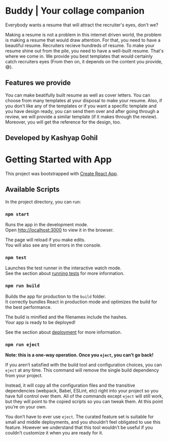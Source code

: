 # Buddy | Your collage companion

Everybody wants a resume that will attract the recruiter's eyes, don't we?

Making a resume is not a problem in this internet driven world, the problem is making a resume that would draw attention. For that, you need to have a beautiful resume. Recruiters recieve hundreds of resume. To make your resume shine out from the pile, you need to have a well-built resume. That's where we come in. We provide you best templates that would certainly catch recruiters eyes (From then on, it depends on the content you provide, 😅).

## Features we provide

You can make beatifully built resume as well as cover letters. You can choose from many templates at your disposal to make your resume. Also, if you don't like any of the templates or if you want a specific template and you have design ready, you can send them over and after going through a review, we will provide a similar template (if it makes through the review). Moreover, you will get the reference for the design, too.

## Developed by Kashyap Gohil

# Getting Started with App

This project was bootstrapped with [Create React App](https://github.com/facebook/create-react-app).

## Available Scripts

In the project directory, you can run:

### `npm start`

Runs the app in the development mode.\
Open [http://localhost:3000](http://localhost:3000) to view it in the browser.

The page will reload if you make edits.\
You will also see any lint errors in the console.

### `npm test`

Launches the test runner in the interactive watch mode.\
See the section about [running tests](https://facebook.github.io/create-react-app/docs/running-tests) for more information.

### `npm run build`

Builds the app for production to the `build` folder.\
It correctly bundles React in production mode and optimizes the build for the best performance.

The build is minified and the filenames include the hashes.\
Your app is ready to be deployed!

See the section about [deployment](https://facebook.github.io/create-react-app/docs/deployment) for more information.

### `npm run eject`

**Note: this is a one-way operation. Once you `eject`, you can’t go back!**

If you aren’t satisfied with the build tool and configuration choices, you can `eject` at any time. This command will remove the single build dependency from your project.

Instead, it will copy all the configuration files and the transitive dependencies (webpack, Babel, ESLint, etc) right into your project so you have full control over them. All of the commands except `eject` will still work, but they will point to the copied scripts so you can tweak them. At this point you’re on your own.

You don’t have to ever use `eject`. The curated feature set is suitable for small and middle deployments, and you shouldn’t feel obligated to use this feature. However we understand that this tool wouldn’t be useful if you couldn’t customize it when you are ready for it.
